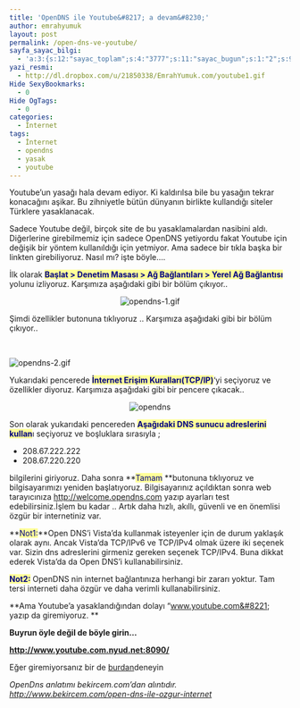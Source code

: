 ```yaml
---
title: 'OpenDNS ile Youtube&#8217; a devam&#8230;'
author: emrahyumuk
layout: post
permalink: /open-dns-ve-youtube/
sayfa_sayac_bilgi:
  - 'a:3:{s:12:"sayac_toplam";s:4:"3777";s:11:"sayac_bugun";s:1:"2";s:9:"son_okuma";s:10:"1364761627";}'
yazi_resmi:
  - http://dl.dropbox.com/u/21850338/EmrahYumuk.com/youtube1.gif
Hide SexyBookmarks:
  - 0
Hide OgTags:
  - 0
categories:
  - İnternet
tags:
  - İnternet
  - opendns
  - yasak
  - youtube
---
```

Youtube&#8217;un yasağı hala devam ediyor. Ki kaldırılsa bile bu yasağın tekrar konacağını aşikar. Bu zihniyetle bütün dünyanın birlikte kullandığı siteler Türklere yasaklanacak.

Sadece Youtube değil, birçok site de bu yasaklamalardan nasibini aldı. Diğerlerine girebilmemiz için sadece OpenDNS yetiyordu fakat Youtube için değişik bir yöntem kullanıldığı için yetmiyor. Ama sadece bir tıkla başka bir linkten girebiliyoruz. Nasıl mı? işte böyle&#8230;.

<!--more-->

İlk olarak <span style="color: #000080;"><strong><span style="background-color: #ffff99;">Başlat > Denetim Masası > Ağ Bağlantıları > Yerel Ağ Bağlantısı</span></strong></span> yolunu izliyoruz. Karşımıza aşağıdaki gibi bir bölüm çıkıyor..

<p align="center">
  <img class="aligncenter" src="http://dl.dropbox.com/u/21850338/EmrahYumuk.com/opendns-1.gif" alt="opendns-1.gif" />
</p>

Şimdi özellikler butonuna tıklıyoruz .. Karşımıza aşağıdaki gibi bir bölüm çıkıyor..

&nbsp;

<img class="aligncenter" src="http://dl.dropbox.com/u/21850338/EmrahYumuk.com/opendns-2.gif" alt="opendns-2.gif" />

Yukarıdaki pencerede **<span style="color: #000080;"><span style="background-color: #ffff99;">İnternet Erişim Kuralları(TCP/IP)</span></span>**‘yi seçiyoruz ve özellikler diyoruz. Karşımıza aşağıdaki gibi bir pencere çıkacak..

<p align="center">
  <img src="http://dl.dropbox.com/u/21850338/EmrahYumuk.com/opendns-3.gif" alt="opendns" />
</p>

Son olarak yukarıdaki pencereden <span style="color: #000080;"><strong><span style="background-color: #ffff99;">Aşağıdaki DNS sunucu adreslerini kullan</span></strong></span>ı seçiyoruz ve boşluklara sırasıyla ;

*   208.67.222.222
*   208.67.220.220

bilgilerini giriyoruz. Daha sonra **<span style="color: #000080;"><span style="background-color: #ffff99;">Tamam</span> </span>**butonuna tıklıyoruz ve bilgisayarımızı yeniden başlatıyoruz. Bilgisayarınız açıldıktan sonra web tarayıcınıza <a href="http://welcome.opendns.com" target="_blank"><span style="color: #000080;"><span style="background-color: #ffff99;">http://welcome.opendns.com</span></span></a> yazıp ayarları test edebilirsiniz.İşlem bu kadar .. Artık daha hızlı, akıllı, güvenli ve en önemlisi özgür bir internetiniz var.

**<span style="color: #000080;"><span style="background-color: #ffff99;">Not1:</span></span>**Open DNS’i Vista’da kullanmak isteyenler için de durum yaklaşık olarak aynı. Ancak Vista’da TCP/IPv6 ve TCP/IPv4 olmak üzere iki seçenek var. Sizin dns adreslerini girmeniz gereken seçenek TCP/IPv4. Buna dikkat ederek Vista’da da Open DNS’i kullanabilirsiniz.

**<span style="color: #000080;"><span style="background-color: #ffff99;">Not2:</span></span>** OpenDNS nin internet bağlantınıza herhangi bir zararı yoktur. Tam tersi interneti daha özgür ve daha verimli kullanabilirsiniz.

**Ama Youtube&#8217;a yasaklandığından dolayı &#8220;www.youtube.com&#8221; yazıp da giremiyoruz. **

**Buyrun öyle değil de böyle girin&#8230;**

**<a href="http://www.youtube.com.nyud.net:8090/" target="_blank"><span style="color: #ff0000;">http://www.youtube.com.nyud.net:8090/</span></a>**

Eğer giremiyorsanız bir de <a href="http://www.ktunnel.com/index.php/1010110A/875ba889695e83e2f77e6a57cdb668b2fb2a12b0f216350" target="_blank">burdan</a>deneyin

<address>
  OpenDns anlatımı bekircem.com&#8217;dan alıntıdır.
</address>

<address>
  <a href="http://www.bekircem.com/open-dns-ile-ozgur-internet" target="_blank">http://www.bekircem.com/open-dns-ile-ozgur-internet</a>
</address>

<address>
   
</address>
